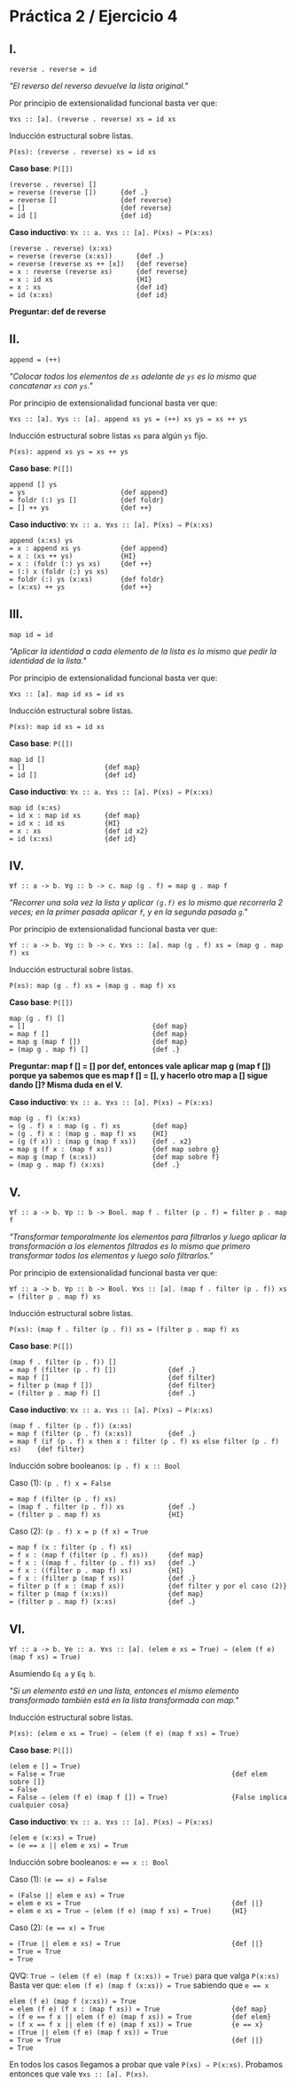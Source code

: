 # Práctica 2 / Ejercicio 4

## I.

```
reverse . reverse = id
```

*"El reverso del reverso devuelve la lista original."*

Por principio de extensionalidad funcional basta ver que:

```
∀xs :: [a]. (reverse . reverse) xs = id xs
```

Inducción estructural sobre listas.

```
P(xs): (reverse . reverse) xs = id xs
```

**Caso base**: `P([])`

```
(reverse . reverse) []
= reverse (reverse [])      {def .}
= reverse []                {def reverse}
= []                        {def reverse}
= id []                     {def id}
```

**Caso inductivo**: `∀x :: a. ∀xs :: [a]. P(xs) ⇒ P(x:xs)`

```
(reverse . reverse) (x:xs)
= reverse (reverse (x:xs))      {def .}
= reverse (reverse xs ++ [x])   {def reverse}
= x : reverse (reverse xs)      {def reverse}
= x : id xs                     {HI}
= x : xs                        {def id}
= id (x:xs)                     {def id}
```

**Preguntar: def de reverse**

## II.

```
append = (++)
```

*"Colocar todos los elementos de `xs` adelante de `ys` es lo mismo que concatenar `xs` con `ys`."*

Por principio de extensionalidad funcional basta ver que:

```
∀xs :: [a]. ∀ys :: [a]. append xs ys = (++) xs ys = xs ++ ys
```

Inducción estructural sobre listas `xs` para algún `ys` fijo.

```
P(xs): append xs ys = xs ++ ys
```

**Caso base**: `P([])`

```
append [] ys
= ys                        {def append}
= foldr (:) ys []           {def foldr}
= [] ++ ys                  {def ++}
```

**Caso inductivo**: `∀x :: a. ∀xs :: [a]. P(xs) ⇒ P(x:xs)`

```
append (x:xs) ys
= x : append xs ys          {def append}
= x : (xs ++ ys)            {HI}
= x : (foldr (:) ys xs)     {def ++}
= (:) x (foldr (:) ys xs)
= foldr (:) ys (x:xs)       {def foldr}
= (x:xs) ++ ys              {def ++}
```

## III.

```
map id = id
```

*"Aplicar la identidad a cada elemento de la lista es lo mismo que pedir la identidad de la lista."*

Por principio de extensionalidad funcional basta ver que:

```
∀xs :: [a]. map id xs = id xs
```

Inducción estructural sobre listas.

```
P(xs): map id xs = id xs
```

**Caso base**: `P([])`

```
map id []
= []                    {def map}
= id []                 {def id}
```

**Caso inductivo**: `∀x :: a. ∀xs :: [a]. P(xs) ⇒ P(x:xs)`

```
map id (x:xs)
= id x : map id xs      {def map}
= id x : id xs          {HI}
= x : xs                {def id x2}
= id (x:xs)             {def id}
```

## IV.

```
∀f :: a -> b. ∀g :: b -> c. map (g . f) = map g . map f
```

*"Recorrer una sola vez la lista y aplicar `(g.f)` es lo mismo que recorrerla 2 veces; en la primer pasada aplicar `f`, y en la segunda pasada `g`."*

Por principio de extensionalidad funcional basta ver que:

```
∀f :: a -> b. ∀g :: b -> c. ∀xs :: [a]. map (g . f) xs = (map g . map f) xs
```

Inducción estructural sobre listas.

```
P(xs): map (g . f) xs = (map g . map f) xs
```

**Caso base**: `P([])`

```
map (g . f) []
= []                                {def map}
= map f []                          {def map}
= map g (map f [])                  {def map}
= (map g . map f) []                {def .}
```

**Preguntar: map f [] = [] por def, entonces vale aplicar map g (map f []) porque ya sabemos que es map f [] = [], y hacerlo otro map a [] sigue dando []? Misma duda en el V.**

**Caso inductivo**: `∀x :: a. ∀xs :: [a]. P(xs) ⇒ P(x:xs)`

```
map (g . f) (x:xs)
= (g . f) x : map (g . f) xs        {def map}
= (g . f) x : (map g . map f) xs    {HI}
= (g (f x)) : (map g (map f xs))    {def . x2}
= map g (f x : (map f xs))          {def map sobre g}
= map g (map f (x:xs))              {def map sobre f}
= (map g . map f) (x:xs)            {def .}
```

## V.

```
∀f :: a -> b. ∀p :: b -> Bool. map f . filter (p . f) = filter p . map f
```

*"Transformar temporalmente los elementos para filtrarlos y luego aplicar la transformación a los elementos filtrados es lo mismo que primero transformar todos los elementos y luego solo filtrarlos."*

Por principio de extensionalidad funcional basta ver que:

```
∀f :: a -> b. ∀p :: b -> Bool. ∀xs :: [a]. (map f . filter (p . f)) xs = (filter p . map f) xs
```

Inducción estructural sobre listas.

```
P(xs): (map f . filter (p . f)) xs = (filter p . map f) xs
```

**Caso base**: `P([])`

```
(map f . filter (p . f)) []
= map f (filter (p . f) [])             {def .}
= map f []                              {def filter}
= filter p (map f [])                   {def filter}
= (filter p . map f) []                 {def .}
```

**Caso inductivo**: `∀x :: a. ∀xs :: [a]. P(xs) ⇒ P(x:xs)`

```
(map f . filter (p . f)) (x:xs)
= map f (filter (p . f) (x:xs))         {def .}
= map f (if (p . f) x then x : filter (p . f) xs else filter (p . f) xs)    {def filter}
```

Inducción sobre booleanos: `(p . f) x :: Bool`

Caso (1): `(p . f) x = False`

```
= map f (filter (p . f) xs)
= (map f . filter (p . f)) xs           {def .}
= (filter p . map f) xs                 {HI}
```

Caso (2): `(p . f) x = p (f x) = True`

```
= map f (x : filter (p . f) xs)
= f x : (map f (filter (p . f) xs))     {def map}
= f x : ((map f . filter (p . f)) xs)   {def .}
= f x : ((filter p . map f) xs)         {HI}
= f x : (filter p (map f xs))           {def .}
= filter p (f x : (map f xs))           {def filter y por el caso (2)}
= filter p (map f (x:xs))               {def map}
= (filter p . map f) (x:xs)             {def .}
```

## VI.

```
∀f :: a -> b. ∀e :: a. ∀xs :: [a]. (elem e xs = True) ⇒ (elem (f e) (map f xs) = True)
```

Asumiendo `Eq a` y `Eq b`.

*"Si un elemento está en una lista, entonces el mismo elemento transformado también está en la lista transformada con map."*

Inducción estructural sobre listas.

```
P(xs): (elem e xs = True) ⇒ (elem (f e) (map f xs) = True)
```

**Caso base**: `P([])`

```
(elem e [] = True)
= False = True                                          {def elem sobre []}
= False
= False ⇒ (elem (f e) (map f []) = True)                {False implica cualquier cosa}
```

**Caso inductivo**: `∀x :: a. ∀xs :: [a]. P(xs) ⇒ P(x:xs)`

```
(elem e (x:xs) = True)
= (e == x || elem e xs) = True
```

Inducción sobre booleanos: `e == x :: Bool`

Caso (1): `(e == x) = False`

```
= (False || elem e xs) = True
= elem e xs = True                                      {def ||}
= elem e xs = True ⇒ (elem (f e) (map f xs) = True)     {HI}
```

Caso (2): `(e == x) = True`

```
= (True || elem e xs) = True                            {def ||}
= True = True
= True
```

QVQ: `True ⇒ (elem (f e) (map f (x:xs)) = True)` para que valga `P(x:xs)` \
Basta ver que: `elem (f e) (map f (x:xs)) = True` sabiendo que `e == x`

```
elem (f e) (map f (x:xs)) = True
= elem (f e) (f x : (map f xs)) = True                  {def map}
= (f e == f x || elem (f e) (map f xs)) = True          {def elem}
= (f x == f x || elem (f e) (map f xs)) = True          {e == x}
= (True || elem (f e) (map f xs)) = True
= True = True                                           {def ||}
= True
```

En todos los casos llegamos a probar que vale `P(xs) ⇒ P(x:xs)`. Probamos entonces que vale `∀xs :: [a]. P(xs)`.

